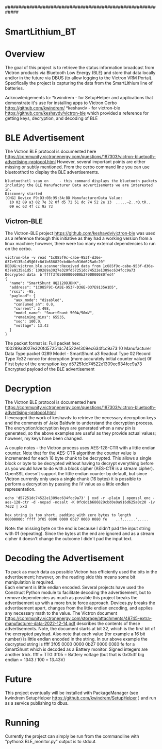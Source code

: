 #############################################################
# SmartLithium_BT

# Overview
The goal of this project is to retrieve the status information broadcast from Victron products via Bluetooth Low Energy (BLE) and 
store that data locally and/or in the future via DBUS (to allow logging to the Victron VRM Portal).  Specifically the project is 
capturing the data from the SmartLithium line of batteries.

Acknowledgements to: 
*kwindrem - for SetupHelper and applications that demonstrate it's use for installing apps to Victron Cerbo https://github.com/kwindrem/
*keshavdv - for victron-ble https://github.com/keshavdv/victron-ble which provided a reference for getting keys, decryption, and decoding of BLE
    

# BLE Advertisement
The Victron BLE protocol is documented here https://community.victronenergy.com/questions/187303/victron-bluetooth-advertising-protocol.html However, several 
important points are either missing or subtly mentioned.  From the cerbo command line you can use bluetoothctl to display the BLE advertisements.  

    bluetoothctl scan on     - this command displays the bluetooth packets including the BLE Manufacturer Data advertisements we are interested in.
    Discovery started
    [CHG] Device F9:D3:0B:95:3A:BD ManufacturerData Value:
      10 02 89 a3 02 7e 32 0f d5 72 51 dc 74 52 2e 13  .....~2..rQ.tR..
      09 ec 63 4f cc 9a 73 
  
## Victron-BLE

The Victron-BLE project https://github.com/keshavdv/victron-ble was used as a reference through this initiative as they had a working version from a 
linux machine; however, there were too many external dependencies to run on the cerbo.

    victron-ble -v read "1c085f9c-cabe-953f-d36e-037e9135a1d5@0fc8d1b686829cbd0e0a916d625a0c20"
    DEBUG:victron_ble.scanner:Received data from 1c085f9c-cabe-953f-d36e-037e9135a1d5: 100289a3027e320fd57251dc74522e1309ec634fcc9a73
    Decrypted data  b'ffff3f05000000000b2700000080fed4'
    {
      "name": "SmartShunt HQ2120DJDNX",    
      "address": "1C085F9C-CABE-953F-D36E-037E9135A1D5",
      "rssi": -95,
      "payload": {
        "aux_mode": "disabled",
        "consumed_ah": 0.0,
        "current": 2.498,
        "model_name": "SmartShunt 500A/50mV",
        "remaining_mins": 65535,
        "soc": 100.0,
        "voltage": 13.43
      }
    }

The packet format is:
    Full packet hex: 100289a3027e320fd57251dc74522e1309ec634fcc9a73
    10      Manufacturer Data Type packet
    0289    Model - SmartShunt
    a3      Readout Type
    02      Record Type
    7e32    nonce for decryption (more accurately initial counter value)
    0f      First byte of the encryption key
    d57251dc74522e1309ec634fcc9a73 Encrypted payload of the BLE advertisement
    
    

# Decryption
The Victron BLE protocol is documented here https://community.victronenergy.com/questions/187303/victron-bluetooth-advertising-protocol.html    
I leveraged the work of keshavdv to retrieve the necessary decryption keys and the comments of Jake Baldwin to understand the decryption process.  
The encryption/decryption keys are generated when a new pin is generated, so the above examples are useful as they provide actual values; however, my keys
have been changed.  

A couple notes - the Victron process uses AES-128-CTR with a little endian counter.  Note that for the AES-CTR algorithm the counter value is 
incremented for each 16 byte chunk to be decrypted.  This allows a single block or byte to be decrypted without having to decrypt everything before as you would have to
do with a block cipher (AES-CTR is a stream cipher).  OpenSSL doesn't support the little endian counter by default, but since Victron currently only 
uses a single chunk (16 bytes) it is possible to perform a decryption by passing the IV value as a little endian representation.

    echo 'd57251dc74522e1309ec634fcc9a73' | xxd -r -plain | openssl enc -aes-128-ctr -d -nopad -nosalt -K 0fc8d1b686829cbd0e0a916d625a0c20 -iv 7e32 | xxd

    hex string is too short, padding with zero bytes to length
    00000000: ffff 3f05 0000 0000 0b27 0000 0080 fe    ..?......'.....

Note: the missing byte on the end is because I didn't pad the input string with 01 (repeating).  Since the bytes at the end are ignored and as a stream cipher it doesn't 
change the outcome I didn't pad the input text.

# Decoding the Advertisement
To pack as much data as possible Victron has efficiently used the bits in the advertisement; however, on the reading side this means some bit manipulation is required.  
Each element is little endian encoded.  Several projects have used the Construct Python module to facilitate decoding the advertisement, but to remove dependencies as much
as possible this project breaks the advertisement up with a more brute force approach.  Devices.py breaks the advertisement apart, changes from the little endian encoding, 
and applies any necessary math to the value.  The Victron document https://community.victronenergy.com/storage/attachments/48745-extra-manufacturer-data-2022-12-14.pdf describes
the contents of these advertisements.  Note, the document starts at bit 32, which is the first bit of the encrypted payload.  Also note that each value (for example a 
16 bit number) is little endian encoded in the string.  In our above example the decrypted string is ffff 3f05 0000 0000 0b27 0000 0080 fe for a SmartShunt which is decoded 
as a Battery monitor.  Signed integers are another trick.
    ffff = TTG
    3f05 = Battery voltage (but that is 0x053f big endian = 1343 / 100 = 13.43V)

# Future
This project eventually will be installed with PackageManager (see kwindrem SetupHelper https://github.com/kwindrem/SetupHelper ) and run as a service publishing to dbus.  

# Running 
Currently the project can simply be run from the commandline with "python3 BLE_monitor.py" output is to stdout.


